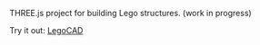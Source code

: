 
THREE.js project for building Lego structures. (work in progress)

Try it out:
[LegoCAD](http://tkeemon.github.io/legoCad/index.html)
